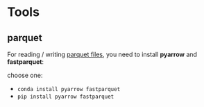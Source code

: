 # Tools





## parquet

For reading / writing [parquet files](https://parquet.apache.org/), you need to install **pyarrow** and **fastparquet**:

choose one:

- `conda install pyarrow fastparquet`
- `pip install pyarrow fastparquet`
